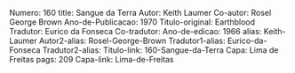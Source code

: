 Numero: 160
title: Sangue da Terra
Autor: Keith Laumer
Co-autor: Rosel George Brown
Ano-de-Publicacao: 1970
Titulo-original: Earthblood
Tradutor: Eurico da Fonseca
Co-tradutor: 
Ano-de-edicao: 1966
alias: Keith-Laumer
Autor2-alias: Rosel-George-Brown
Tradutor1-alias: Eurico-da-Fonseca
Tradutor2-alias: 
Titulo-link: 160-Sangue-da-Terra
Capa: Lima de Freitas
pags: 209
Capa-link: Lima-de-Freitas